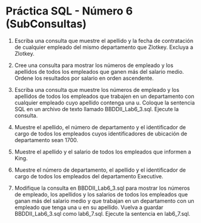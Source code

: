 # Práctica SQL - Número 6 (SubConsultas)

1.	Escriba una consulta que muestre el apellido y la fecha de contratación de cualquier empleado del mismo departamento que Zlotkey. Excluya a Zlotkey.

2.	Cree una consulta para mostrar los números de empleado y los apellidos de todos los empleados que ganen más del salario medio. Ordene los resultados por salario en orden ascendente.

3. 	Escriba una consulta que muestre los números de empleado y los apellidos de todos los empleados que trabajen en un departamento con cualquier empleado cuyo apellido contenga una u. Coloque la sentencia SQL en un archivo de texto llamado BBDDII_Lab6_3.sql. Ejecute la consulta.

4.	Muestre el apellido, el número de departamento y el identificador de cargo de todos los empleados cuyos identificadores de ubicación de departamento sean 1700.
  
5.	Muestre el apellido y el salario de todos los empleados que informen a King.
 
6.	Muestre el número de departamento, el apellido y el identificador de cargo de todos los empleados del departamento Executive.
 
7.	Modifique la consulta en BBDDII_Lab6_3.sql para mostrar los números de empleado, los apellidos y los salarios de todos los empleados que ganan más del salario medio y que trabajan en un departamento con un empleado que tenga una u en su apellido. Vuelva a guardar BBDDII_Lab6_3.sql como lab6_7.sql. Ejecute la sentencia en lab6_7.sql.

